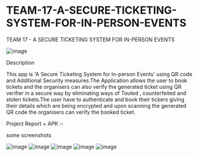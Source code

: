 # TEAM-17-A-SECURE-TICKETING-SYSTEM-FOR-IN-PERSON-EVENTS
TEAM 17 - A SECURE TICKETING SYSTEM FOR IN-PERSON EVENTS










![image](https://user-images.githubusercontent.com/98591118/226335505-fef6cf56-108c-48fa-84ad-b05eb47c7756.png)
 
 
 
 
 
 
 
 
 
 
 
 
 
 
 
 
 
 
 
 
 
 
 
 
 
 
 
 
 
 
 
Description







This app is 'A Secure Ticketing System for In-person Events' using QR code and Additional Security measures.The Application allows the user to book tickets and the organisers  can also verify the  generated ticket using QR verifier  in a secure way by eliminating  ways of Touted , counterfeited and stolen tickets.The user have to  authenticate and book their tickers giving their details which are being encrypted and upon scanning the generated QR code the organisers can verify the booked ticket.   


Project Report + APK :- 

some screenshots 

![image](https://user-images.githubusercontent.com/98591118/226335629-2ed62f94-7919-404e-8172-f49f98ffe463.png)
![image](https://user-images.githubusercontent.com/98591118/226335668-e582fbe6-e105-44ef-9a12-b618cebb7c38.png)
![image](https://user-images.githubusercontent.com/98591118/226335691-0d2e932b-198f-4dd7-94f3-74419f40f179.png)
![image](https://user-images.githubusercontent.com/98591118/226335704-26153752-25f7-49a0-b2bb-58add988bbfe.png)
![image](https://user-images.githubusercontent.com/98591118/226335736-e7aea1b5-f1be-4364-8363-7f82f826d839.png)






